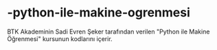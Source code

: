 # -python-ile-makine-ogrenmesi
BTK Akademinin Sadi Evren Şeker tarafından verilen "Python ile Makine Öğrenmesi" kursunun kodlarını içerir. 
